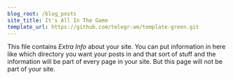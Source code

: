 ```yaml
---
blog_root: /blog_posts
site_title: It's All In The Game
template_url: https://github.com/telegr-am/template-green.git
---
```


This file contains _Extra Info_ about your site.  You can
put information in here like which directory you want your posts in
and that sort of stuff and the information will be part of every page
in your site.  But this page will not be part of your site.

